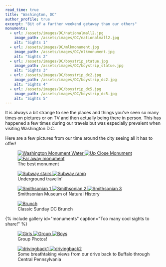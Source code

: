 ```yaml
---
read_time: true
title: "Washington, DC"
author_profile: true
excerpt: "Bit of a farther weekend getaway than our others"
monuments:
  - url: /assets/images/DC/nationalmall2.jpg
    image_path: /assets/images/DC/nationalmall2.jpg
    alt: "Sights 1"
  - url: /assets/images/DC/mlkmonument.jpg
    image_path: /assets/images/DC/mlkmonument.jpg
    alt: "Sights 2"
  - url: /assets/images/DC/boystrip_statue.jpg
    image_path: /assets/images/DC/boystrip_statue.jpg
    alt: "Sights 3"
  - url: /assets/images/DC/boystrip_dc2.jpg
    image_path: /assets/images/DC/boystrip_dc2.jpg
    alt: "Sights 4"
  - url: /assets/images/DC/boystrip_dc5.jpg
    image_path: /assets/images/DC/boystrip_dc5.jpg
    alt: "Sights 5"
---
```

It is always a bit strange to see the places and things you’ve seen so many times on pictures or on TV and then actually being there in person. This has happened a few times during our travels but was especially prevalent when visiting Washington D.C.

Here are a few pictures from our time around the city seeing all it has to offer!

<figure class="third">
    <a href="/assets/images/DC/dcwater.jpg" collection="washingtonmonument">
        <img src="/assets/images/DC/dcwater.jpg" alt="Washington Monument Water" class="post-img">
    </a>
    <a href="/assets/images/DC/washingtonmonument.jpg" collection="washingtonmonument">
        <img src="/assets/images/DC/washingtonmonument.jpg" alt="Up Close Monument" class="post-img">
    </a>
    <a href="/assets/images/DC/nationalmall_spence2.jpg" collection="washingtonmonument">
        <img src="/assets/images/DC/nationalmall_spence2.jpg" alt="Far away monument" class="post-img">
    </a>
    <figcaption class="fig-caption">The best monument</figcaption>
</figure> 

<figure class="half">
    <a href="/assets/images/DC/boystrip_dcsubway.jpg" collection="traveling">
        <img src="/assets/images/DC/boystrip_dcsubway.jpg" alt="Subway stairs" class="post-img">
    </a>
    <a href="/assets/images/DC/boystrip_dc.jpg" collection="traveling">
        <img src="/assets/images/DC/boystrip_dc.jpg" alt="Subway ramp" class="post-img">
    </a>
    <figcaption class="fig-caption">Underground travelin'</figcaption>
</figure> 

<figure class="third">
    <a href="/assets/images/DC/boystrip_smithsonian.jpg" collection="smithsonian">
        <img src="/assets/images/DC/boystrip_smithsonian.jpg" alt="Smithsonian 1" class="post-img">
    </a>
    <a href="/assets/images/DC/boystrip_smithsonian2.jpg" collection="smithsonian">
        <img src="/assets/images/DC/boystrip_smithsonian2.jpg" alt="Smithsonian 2" class="post-img">
    </a>
    <a href="/assets/images/DC/boystrip_popesdiamond.jpg" collection="smithsonian">
        <img src="/assets/images/DC/boystrip_popesdiamond.jpg" alt="Smithsonian 3" class="post-img">
    </a>
    <figcaption class="fig-caption">Smithsonian Museum of Natural History</figcaption>
</figure> 

<figure class="one">
    <a href="/assets/images/DC/boystrip_lunch.jpg" collection="brunch">
        <img src="/assets/images/DC/boystrip_lunch.jpg" alt="Brunch" class="post-img">
    </a>
    <figcaption class="fig-caption">Classic Sunday DC Brunch</figcaption>
</figure>

{% include gallery id="monuments" caption="Too many cool sights to share!" %}

<figure class="third">
    <a href="/assets/images/DC/girlstrip.jpg" collection="group">
        <img src="/assets/images/DC/girlstrip.jpg" alt="Girls" class="post-img">
    </a>
    <a href="/assets/images/DC/dc_group.jpg" collection="group">
        <img src="/assets/images/DC/dc_group.jpg" alt="Group" class="post-img">
    </a>
    <a href="/assets/images/DC/boystrip_dcroof.jpg" collection="group">
        <img src="/assets/images/DC/boystrip_dcroof.jpg" alt="Boys" class="post-img">
    </a>
    <figcaption class="fig-caption">Group Photos!</figcaption>
</figure>

<figure class="half">
    <a href="/assets/images/DC/drivingback.jpg" collection="drivingback">
        <img src="/assets/images/DC/drivingback.jpg" alt="drivingback1" class="post-img">
    </a>
    <a href="/assets/images/DC/drivingback2.jpg" collection="drivingback">
        <img src="/assets/images/DC/drivingback2.jpg" alt="drivingback2" class="post-img">
    </a>
    <figcaption class="fig-caption">Some breathtaking views from our drive back to Buffalo through Central Pennsylvania </figcaption>
</figure>
